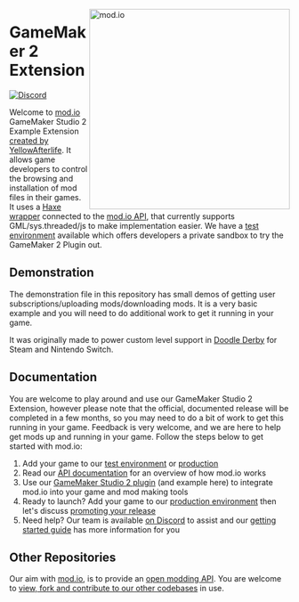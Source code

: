<a href="https://mod.io"><img src="https://static.mod.io/v1/images/branding/modio-color-dark.svg" alt="mod.io" width="360" align="right"/></a>
# GameMaker 2 Extension
[![Discord](https://img.shields.io/discord/389039439487434752.svg?label=Discord&logo=discord&color=7289DA&labelColor=2C2F33)](https://discord.mod.io)

Welcome to [mod.io](https://mod.io) GameMaker Studio 2 Example Extension [created by YellowAfterlife](https://github.com/YellowAfterlife). It allows game developers to control the browsing and installation of mod files in their games. It uses a [Haxe wrapper](https://github.com/YellowAfterlife/modio-rest) connected to the [mod.io API](https://docs.mod.io), that currently supports GML/sys.threaded/js to make implementation easier. We have a [test environment](https://test.mod.io) available which offers developers a private sandbox to try the GameMaker 2 Plugin out.

## Demonstration
The demonstration file in this repository has small demos of getting user subscriptions/uploading mods/downloading mods. It is a very basic example and you will need to do additional work to get it running in your game.

It was originally made to power custom level support in [Doodle Derby](https://doodlederby.mod.io) for Steam and Nintendo Switch.

## Documentation
You are welcome to play around and use our GameMaker Studio 2 Extension, however please note that the official, documented release will be completed in a few months, so you may need to do a bit of work to get this running in your game. Feedback is very welcome, and we are here to help get mods up and running in your game. Follow the steps below to get started with mod.io:

1. Add your game to our [test environment](https://test.mod.io/games/add) or [production](https://mod.io/games/add)
1. Read our [API documentation](https://docs.mod.io/) for an overview of how mod.io works
1. Use our [GameMaker Studio 2 plugin](https://github.com/YellowAfterlife/modio-rest) (and example here) to integrate mod.io into your game and mod making tools
1. Ready to launch? Add your game to our [production environment](https://mod.io/games/add) then let's discuss [promoting your release](mailto:developers@mod.io?subject=Ready%20to%20release)
1. Need help? Our team is available [on Discord](https://discord.mod.io/) to assist and our [getting started guide](https://mod.io/blog/getting-started) has more information for you

## Other Repositories
Our aim with [mod.io](https://mod.io), is to provide an [open modding API](https://docs.mod.io). You are welcome to [view, fork and contribute to our other codebases](https://github.com/modio) in use.
